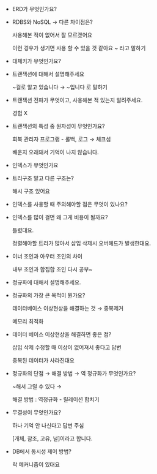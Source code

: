 - ERD가 무엇인가요?
    
    
- RDBS와 NoSQL → 다른 차이점은?
    
    사용해본 적이 없어서 잘 모르겠어요
    
    이런 경우가 생기면 사용 할 수 있을 것 같아요 ~ 라고 말하기
    
- 대체키가 무엇인가요?
    
    
- 트랜잭션에 대해서 설명해주세요
    
    ~걸로 알고 있습니다 → ~입니다 로 말하기
    
- 트랜잭션 전파가 무엇이고, 사용해본 적 있는지 알려주세요.
    
    경험 X
    
- 트랜잭션의 특성 중 원자성이 무엇인가요?
    
    회복 관리자 프로그램 - 롤백, 로그 → 체크섬
    
    배운지 오래돼서 기억이 나지 않습니다.
    
- 인덱스가 무엇인가요
    
    
- 트리구조 말고 다른 구조는?
    
    해시 구조 있어요
    
- 인덱스를 사용할 때 주의해야할 점은 무엇이 있나요?
    
    
- 인덱스를 많이 걸면 왜 그게 비용이 될까요?
    
    틀렸대요.
    
    정렬해야할 트리가 많아서 삽입 삭제시 오버헤드가 발생한대요.
    
- 이너 조인과 아우터 조인의 차이
    
    내부 조인과 합집합 조인 다시 공부~
    
- 정규화에 대해서 설명해주세요.
    
    
- 정규화의 가장 큰 목적이 뭔가요?
    
    데이터베이스 이상현상을 해결하는 것 → 중복제거
    
    메모리 최적화
    
- 데이터 베이스 이상현상을 해결하면 좋은 점?
    
    삽입 삭제 수정할 때 이상이 없어져서 좋다고 답변
    
    중복된 데이터가 사라진대요
    
- 정규화의 단점 → 해결 방법 → 역 정규화가 무엇인가요?
    
    ~해서 그럴 수 있다 → 
    
    해결 방법 : 역정규화 - 릴레이션 합치기
    
- 무결성이 무엇인가요?
    
    하나 기억 안 나신다고 답변 주심
    
    [개체, 참조, 고유, 널]이라고 합니다.
    
- DB에서 동시성 제어 방법?
    
    락 메커니즘이 있대요
